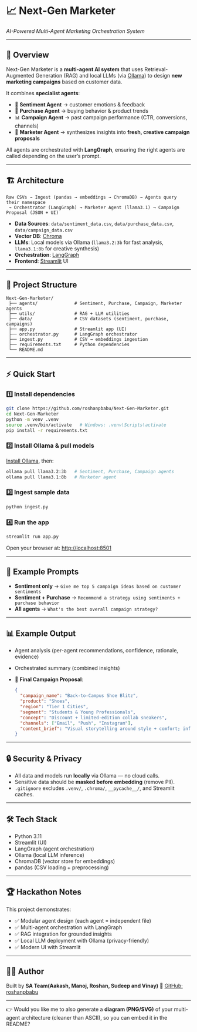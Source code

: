 
# 📈 Next-Gen Marketer

*AI-Powered Multi-Agent Marketing Orchestration System*

---

## 🚀 Overview

Next-Gen Marketer is a **multi-agent AI system** that uses Retrieval-Augmented Generation (RAG) and local LLMs (via [Ollama](https://ollama.com)) to design **new marketing campaigns** based on customer data.

It combines **specialist agents**:

* 💬 **Sentiment Agent** → customer emotions & feedback
* 🛒 **Purchase Agent** → buying behavior & product trends
* 📊 **Campaign Agent** → past campaign performance (CTR, conversions, channels)
* 🎨 **Marketer Agent** → synthesizes insights into **fresh, creative campaign proposals**

All agents are orchestrated with **LangGraph**, ensuring the right agents are called depending on the user’s prompt.

---

## 🏗️ Architecture

```
Raw CSVs → Ingest (pandas → embeddings → ChromaDB) → Agents query their namespace
 → Orchestrator (LangGraph) → Marketer Agent (llama3.1) → Campaign Proposal (JSON + UI)
```

* **Data Sources**: `data/sentiment_data.csv`, `data/purchase_data.csv`, `data/campaign_data.csv`
* **Vector DB**: [Chroma](https://www.trychroma.com/)
* **LLMs**: Local models via Ollama (`llama3.2:3b` for fast analysis, `llama3.1:8b` for creative synthesis)
* **Orchestration**: [LangGraph](https://www.langchain.com/langgraph)
* **Frontend**: [Streamlit](https://streamlit.io/) UI

---

## 📂 Project Structure

```
Next-Gen-Marketer/
 ├── agents/              # Sentiment, Purchase, Campaign, Marketer agents
 ├── utils/               # RAG + LLM utilities
 ├── data/                # CSV datasets (sentiment, purchase, campaigns)
 ├── app.py               # Streamlit app (UI)
 ├── orchestrator.py      # LangGraph orchestrator
 ├── ingest.py            # CSV → embeddings ingestion
 ├── requirements.txt     # Python dependencies
 └── README.md
```

---

## ⚡ Quick Start

### 1️⃣ Install dependencies

```bash
git clone https://github.com/roshanpbabu/Next-Gen-Marketer.git
cd Next-Gen-Marketer
python -m venv .venv
source .venv/bin/activate   # Windows: .venv\Scripts\activate
pip install -r requirements.txt
```

### 2️⃣ Install Ollama & pull models

[Install Ollama](https://ollama.com/download), then:

```bash
ollama pull llama3.2:3b   # Sentiment, Purchase, Campaign agents
ollama pull llama3.1:8b   # Marketer agent
```

### 3️⃣ Ingest sample data

```bash
python ingest.py
```

### 4️⃣ Run the app

```bash
streamlit run app.py
```

Open your browser at: [http://localhost:8501](http://localhost:8501)

---

## 🎯 Example Prompts

* **Sentiment only** → `Give me top 5 campaign ideas based on customer sentiments`
* **Sentiment + Purchase** → `Recommend a strategy using sentiments + purchase behavior`
* **All agents** → `What's the best overall campaign strategy?`

---

## 📊 Example Output

* Agent analysis (per-agent recommendations, confidence, rationale, evidence)
* Orchestrated summary (combined insights)
* 🎨 **Final Campaign Proposal**:

  ```json
  {
    "campaign_name": "Back-to-Campus Shoe Blitz",
    "product": "Shoes",
    "region": "Tier 1 Cities",
    "segment": "Students & Young Professionals",
    "concept": "Discount + limited-edition collab sneakers",
    "channels": ["Email", "Push", "Instagram"],
    "content_brief": "Visual storytelling around style + comfort; influencer seeding."
  }
  ```

---

## 🔒 Security & Privacy

* All data and models run **locally** via Ollama — no cloud calls.
* Sensitive data should be **masked before embedding** (remove PII).
* `.gitignore` excludes `.venv/`, `.chroma/`, `__pycache__/`, and Streamlit caches.

---

## 🛠️ Tech Stack

* Python 3.11
* Streamlit (UI)
* LangGraph (agent orchestration)
* Ollama (local LLM inference)
* ChromaDB (vector store for embeddings)
* pandas (CSV loading + preprocessing)

---

## 🏆 Hackathon Notes

This project demonstrates:

* ✅ Modular agent design (each agent = independent file)
* ✅ Multi-agent orchestration with LangGraph
* ✅ RAG integration for grounded insights
* ✅ Local LLM deployment with Ollama (privacy-friendly)
* ✅ Modern UI with Streamlit

---

## 👨‍💻 Author

Built by **SA Team(Aakash, Manoj, Roshan, Sudeep and Vinay)**
🔗 [GitHub: roshanpbabu](https://github.com/roshanpbabu)

---

👉 Would you like me to also generate a **diagram (PNG/SVG)** of your multi-agent architecture (cleaner than ASCII), so you can embed it in the README?
